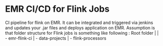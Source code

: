 # EMR CI/CD for Flink Jobs
CI pipeline for flink on EMR. It can be integrated and triggered via jenkins and updates your .jar files and deploys application on EMR.
Assumption is that folder structure for Flink jobs is something like following : 
Root folder 
|
| - emr-flink-ci
| - data-projects
    | - flink-processors